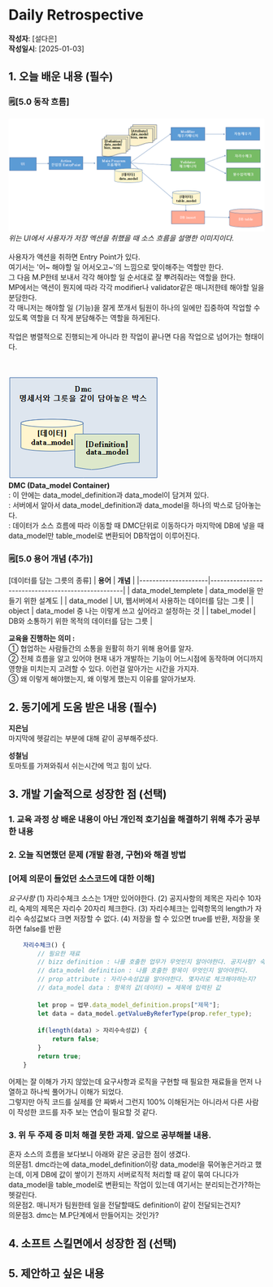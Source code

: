 # Daily Retrospective

**작성자**: [설다은]  
**작성일시**: [2025-01-03]

## 1. 오늘 배운 내용 (필수)

### 🗒️[5.0 동작 흐름]

![alt text](../ref/2025-01-03_설다은_회고록_이미지.png)<br>
_위는 UI에서 사용자가 저장 엑션을 취했을 때 소스 흐름을 설명한 이미지이다._<br><br>
사용자가 액션을 취하면 Entry Point가 있다.<br>
여기서는 '어~ 해야할 일 어서오고~'의 느낌으로 맞이해주는 역할만 한다.<br>
그 다음 M.P한테 보내서 각각 해야할 일 순서대로 잘 뿌려줘라는 역할을 한다.<br>
MP에서는 액션이 뭔지에 따라 각각 modifier나 validator같은 매니저한테 해야할 일을 분담한다.<br>
각 매니저는 해야할 일 (기능)을 잘게 쪼개서 팀원이 하나의 일에만 집중하여 작업할 수 있도록 역할을 더 작게 분담해주는 역할을 하게된다.<br><br>
작업은 병렬적으로 진행되는게 아니라 한 작업이 끝나면 다음 작업으로 넘어가는 형태이다.<br>

<br><br>
![alt text](../ref/2025-01-03_설다은_회고록_이미지2.png)<br>
**DMC (Data_model Container)**<br>
: 이 안에는 data_model_definition과 data_model이 담겨져 있다.<br>
: 서버에서 알아서 data_model_definition과 data_model을 하나의 박스로 담아놓는다.<br>
: 데이터가 소스 흐름에 따라 이동할 때 DMC단위로 이동하다가 마지막에 DB에 넣을 때 data_model만 table_model로 변환되어 DB작업이 이루어진다.

### 🗒️[5.0 용어 개념 (추가)]

[데이터를 담는 그릇의 종류]
| **용어** | **개념** |
|---------------------|---------------------------------------------------|
| data_model_templete | data_model을 만들기 위한 설계도 |
| data_model | UI, 웹서버에서 사용하는 데이터를 담는 그릇 |
| object | data_model 중 나는 이렇게 쓰고 싶어라고 설정하는 것 |
| tabel_model | DB와 소통하기 위한 목적의 데이터를 담는 그릇 |
<br>

**교육을 진행하는 의미 :**<br>
① 협업하는 사람들간의 소통을 원활히 하기 위해 용어를 알자.<br>
② 전체 흐름을 알고 있어야 현재 내가 개발하는 기능이 어느시점에 동작하며 어디까지 영향을 미치는지 고려할 수 있다. 이런걸 알아가는 시간을 가지자.<br>
③ 왜 이렇게 해야했는지, 왜 이렇게 했는지 이유를 알아가보자.<br>

## 2. 동기에게 도움 받은 내용 (필수)

**지은님**<br>
마지막에 헷갈리는 부분에 대해 같이 공부해주셨다.

**성철님**<br>
토마토를 가져와줘서 쉬는시간에 먹고 힘이 났다.

## 3. 개발 기술적으로 성장한 점 (선택)

### 1. 교육 과정 상 배운 내용이 아닌 개인적 호기심을 해결하기 위해 추가 공부한 내용

### 2. 오늘 직면했던 문제 (개발 환경, 구현)와 해결 방법

### [어제 의문이 들었던 소스코드에 대한 이해]

_요구사항_
(1) 자리수체크 소스는 1개만 있어야한다.
(2) 공지사항의 제목은 자리수 10자리, 숙제의 제목은 자리수 20자리 체크한다.
(3) 자리수체크는 입력항목의 length가 자리수 속성값보다 크면 저장할 수 없다.
(4) 저장을 할 수 있으면 true를 반환, 저장을 못하면 false를 반환

```ts
    자리수체크() {
        // 필요한 재료
        // bizz definition : 나를 호출한 업무가 무엇인지 알아야한다. 공지사항? 숙제?
        // data_model definition : 나를 호출한 항목이 무엇인지 알아야한다.
        // prop attribute : 자리수속성값을 알아야한다. 몇자리로 체크해야하는지?
        // data_model data : 항목의 값(데이터) = 제목에 입력된 값

        let prop = 업무.data_model_definition.props["제목"];
        let data = data_model.getValueByReferType(prop.refer_type);

        if(length(data) > 자리수속성값) {
            return false;
        }
        return true;
    }
```

어제는 잘 이해가 가지 않았는데 요구사항과 로직을 구현할 때 필요한 재료들을 먼저 나열하고 하나씩 풀어가니 이해가 되었다.<br>
그렇지만 아직 코드를 실제를 안 짜봐서 그런지 100% 이해된거는 아니라서 다른 사람이 작성한 코드를 자주 보는 연습이 필요할 것 같다.<br>

### 3. 위 두 주제 중 미처 해결 못한 과제. 앞으로 공부해볼 내용.

혼자 소스의 흐름을 보다보니 아래와 같은 궁금한 점이 생겼다.<br>
의문점1. dmc라는에 data_model_definition이랑 data_model을 묶어놓은거라고 했는데,
이게 DB에 값이 쌓이기 전까지 서버로직적 처리할 때 같이 묶여 다니다가
data_model을 table_model로 변환되는 작업이 있는데 여기서는 분리되는건가?하는 헷갈린다.<br>
의문점2. 매니저가 팀원한테 일을 전달할때도 definition이 같이 전달되는건지?<br>
의문점3. dmc는 M.P단계에서 만들어지는 것인가?<br>

## 4. 소프트 스킬면에서 성장한 점 (선택)

## 5. 제안하고 싶은 내용
